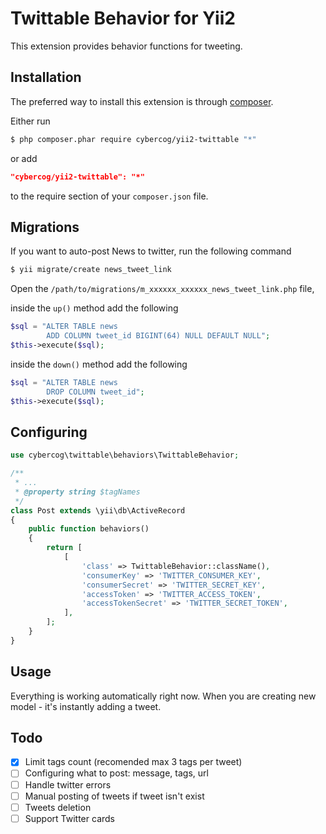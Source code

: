 # Twittable Behavior for Yii2

This extension provides behavior functions for tweeting.

## Installation

The preferred way to install this extension is through [composer](http://getcomposer.org/download/).

Either run

```bash
$ php composer.phar require cybercog/yii2-twittable "*"
```

or add

```json
"cybercog/yii2-twittable": "*"
```

to the require section of your `composer.json` file.

## Migrations

If you want to auto-post News to twitter, run the following command

```bash
$ yii migrate/create news_tweet_link
```

Open the `/path/to/migrations/m_xxxxxx_xxxxxx_news_tweet_link.php` file,

inside the `up()` method add the following

```php
$sql = "ALTER TABLE news
        ADD COLUMN tweet_id BIGINT(64) NULL DEFAULT NULL";
$this->execute($sql);
```

inside the `down()` method add the following

```php
$sql = "ALTER TABLE news
        DROP COLUMN tweet_id";
$this->execute($sql);
```

## Configuring

```php
use cybercog\twittable\behaviors\TwittableBehavior;

/**
 * ...
 * @property string $tagNames
 */
class Post extends \yii\db\ActiveRecord
{
    public function behaviors()
    {
        return [
            [
                'class' => TwittableBehavior::className(),
                'consumerKey' => 'TWITTER_CONSUMER_KEY',
                'consumerSecret' => 'TWITTER_SECRET_KEY',
                'accessToken' => 'TWITTER_ACCESS_TOKEN',
                'accessTokenSecret' => 'TWITTER_SECRET_TOKEN',
            ],
        ];
    }
}
```

## Usage

Everything is working automatically right now. When you are creating new model - it's instantly adding a tweet.

## Todo

- [x] Limit tags count (recomended max 3 tags per tweet)
- [ ] Configuring what to post: message, tags, url
- [ ] Handle twitter errors
- [ ] Manual posting of tweets if tweet isn't exist
- [ ] Tweets deletion
- [ ] Support Twitter cards
